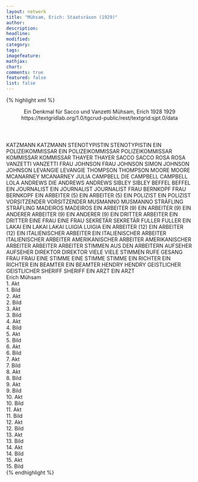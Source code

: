 ```yaml
---
layout: network
title: "Mühsam, Erich: Staatsräson (1929)"
author:
description:
headline:
modified:
category:
tags:
imagefeature:
mathjax:
chart:
comments: true
featured: false
list: false
---
```

{% highlight xml %}
<?xml-model href="https://raw.githubusercontent.com/DLiNa/project/master/rules/lina.rnc"?><?xml-model href="https://raw.githubusercontent.com/DLiNa/project/master/rules/lina.sch"?>
<play xmlns="http://lina.digital">
  <header>
    <title>Staatsräson</title>
    <subtitle>Ein Denkmal für Sacco und Vanzetti</subtitle>
    <genretitle/>
    <author>Mühsam, Erich</author>
    <date type="print" when="1928">1928</date>
    <date type="premiere" when="1929">1929</date>
    <date type="written"/>
    <source>https://textgridlab.org/1.0/tgcrud-public/rest/textgrid:sjpt.0/data</source>
  </header>
  <personae>
    <character>
      <name>KATZMANN</name>
      <alias xml:id="katzmann">
        <name>KATZMANN</name>
      </alias>
    </character>
    <character>
      <name>STENOTYPISTIN</name>
      <alias xml:id="stenotypistin">
        <name>STENOTYPISTIN</name>
      </alias>
    </character>
    <character>
      <name>EIN POLIZEIKOMMISSAR</name>
      <alias xml:id="ein_polizeikommissar">
        <name>EIN POLIZEIKOMMISSAR</name>
      </alias>
      <alias xml:id="polizeikommissar">
        <name>POLIZEIKOMMISSAR</name>
      </alias>
    </character>
    <character>
      <name>KOMMISSAR</name>
      <alias xml:id="kommissar">
        <name>KOMMISSAR</name>
      </alias>
    </character>
    <character>
      <name>THAYER</name>
      <alias xml:id="thayer">
        <name>THAYER</name>
      </alias>
    </character>
    <character>
      <name>SACCO</name>
      <alias xml:id="sacco">
        <name>SACCO</name>
      </alias>
    </character>
    <character>
      <name>ROSA</name>
      <alias xml:id="rosa">
        <name>ROSA</name>
      </alias>
    </character>
    <character>
      <name>VANZETTI</name>
      <alias xml:id="vanzetti">
        <name>VANZETTI</name>
      </alias>
    </character>
    <character>
      <name>FRAU JOHNSON</name>
      <alias xml:id="frau_johnson">
        <name>FRAU JOHNSON</name>
      </alias>
    </character>
    <character>
      <name>SIMON JOHNSON</name>
      <alias xml:id="johnson">
        <name>JOHNSON</name>
      </alias>
    </character>
    <character>
      <name>LEVANGIE</name>
      <alias xml:id="levangie">
        <name>LEVANGIE</name>
      </alias>
    </character>
    <character>
      <name>THOMPSON</name>
      <alias xml:id="thompson">
        <name>THOMPSON</name>
      </alias>
    </character>
    <character>
      <name>MOORE</name>
      <alias xml:id="moore">
        <name>MOORE</name>
      </alias>
    </character>
    <character>
      <name>MCANARNEY</name>
      <alias xml:id="mcanarney">
        <name>MCANARNEY</name>
      </alias>
    </character>
    <character>
      <name>JULIA CAMPBELL</name>
      <alias xml:id="die_campbell">
        <name>DIE CAMPBELL</name>
      </alias>
      <alias xml:id="campbell">
        <name>CAMPBELL</name>
      </alias>
    </character>
    <character>
      <name>LOLA ANDREWS</name>
      <alias xml:id="die_andrews">
        <name>DIE ANDREWS</name>
      </alias>
      <alias xml:id="andrews">
        <name>ANDREWS</name>
      </alias>
    </character>
    <character>
      <name>SIBLEY</name>
      <alias xml:id="sibley">
        <name>SIBLEY</name>
      </alias>
    </character>
    <character>
      <name>BEFFEL</name>
      <alias xml:id="beffel">
        <name>BEFFEL</name>
      </alias>
    </character>
    <character>
      <name>EIN JOURNALIST</name>
      <alias xml:id="ein_journalist">
        <name>EIN JOURNALIST</name>
      </alias>
      <alias xml:id="journalist">
        <name>JOURNALIST</name>
      </alias>
    </character>
    <character>
      <name>FRAU BERNKOPF</name>
      <alias xml:id="frau_bernkopf">
        <name>FRAU BERNKOPF</name>
      </alias>
    </character>
    <character>
      <name>EIN ARBEITER (5)</name>
      <alias xml:id="ein_arbeiter_5">
        <name>EIN ARBEITER (5)</name>
      </alias>
    </character>
    <character>
      <name>EIN POLIZIST</name>
      <alias xml:id="ein_polizist">
        <name>EIN POLIZIST</name>
      </alias>
    </character>
    <character>
      <name>VORSITZENDER</name>
      <alias xml:id="vorsitzender">
        <name>VORSITZENDER</name>
      </alias>
    </character>
    <character>
      <name>MUSMANNO</name>
      <alias xml:id="musmanno">
        <name>MUSMANNO</name>
      </alias>
    </character>
    <character>
      <name>STRÄFLING</name>
      <alias xml:id="sträfling">
        <name>STRÄFLING</name>
      </alias>
    </character>
    <character>
      <name>MADEIROS</name>
      <alias xml:id="madeiros">
        <name>MADEIROS</name>
      </alias>
    </character>
    <character>
      <name>EIN ARBEITER (9)</name>
      <alias xml:id="ein_arbeiter_9">
        <name>EIN ARBEITER (9)</name>
      </alias>
    </character>
    <character>
      <name>EIN ANDERER ARBEITER (9)</name>
      <alias xml:id="ein_anderer_arbeiter">
        <name>EIN ANDERER (9)</name>
      </alias>
    </character>
    <character>
      <name>EIN DRITTER ARBEITER</name>
      <alias xml:id="ein_dritter_arbeiter">
        <name>EIN DRITTER</name>
      </alias>
    </character>
    <character>
      <name>EINE FRAU</name>
      <alias xml:id="eine_frau">
        <name>EINE FRAU</name>
      </alias>
    </character>
    <character>
      <name>SEKRETÄR</name>
      <alias xml:id="sekretär">
        <name>SEKRETÄR</name>
      </alias>
    </character>
    <character>
      <name>FULLER</name>
      <alias xml:id="fuller">
        <name>FULLER</name>
      </alias>
    </character>
    <character>
      <name>EIN LAKAI</name>
      <alias xml:id="ein_lakai">
        <name>EIN LAKAI</name>
      </alias>
      <alias xml:id="lakai">
        <name>LAKAI</name>
      </alias>
    </character>
    <character>
      <name>LUIGIA</name>
      <alias xml:id="luigia">
        <name>LUIGIA</name>
      </alias>
    </character>
    <character>
      <name>EIN ARBEITER (12)</name>
      <alias xml:id="ein_arbeiter_12">
        <name>EIN ARBEITER (12)</name>
      </alias>
    </character>
    <character>
      <name>EIN ITALIENISCHER ARBEITER</name>
      <alias xml:id="ein_italienischer_arbeiter">
        <name>EIN ITALIENISCHER ARBEITER</name>
      </alias>
      <alias xml:id="italienischer_arbeiter">
        <name>ITALIENISCHER ARBEITER</name>
      </alias>
    </character>
    <character>
      <name>AMERIKANISCHER ARBEITER</name>
      <alias xml:id="amerikanischer_arbeiter">
        <name>AMERIKANISCHER ARBEITER</name>
      </alias>
    </character>
    <character>
      <name>ARBEITER</name>
      <alias xml:id="arbeiter">
        <name>ARBEITER</name>
      </alias>
      <alias xml:id="stimmen_aus_den_arbeitern">
        <name>STIMMEN AUS DEN ARBEITERN</name>
      </alias>
    </character>
    <character>
      <name>AUFSEHER</name>
      <alias xml:id="aufseher">
        <name>AUFSEHER</name>
      </alias>
    </character>
    <character>
      <name>DIREKTOR</name>
      <alias xml:id="direktor">
        <name>DIREKTOR</name>
      </alias>
    </character>
    <character>
      <name>VIELE</name>
      <alias xml:id="viele">
        <name>VIELE</name>
      </alias>
      <alias xml:id="stimmen">
        <name>STIMMEN</name>
      </alias>
      <alias xml:id="rufe">
        <name>RUFE</name>
      </alias>
      <alias xml:id="gesang">
        <name>GESANG</name>
      </alias>
    </character>
    <character>
      <name>FRAU</name>
      <alias xml:id="frau">
        <name>FRAU</name>
      </alias>
    </character>
    <character>
      <name>EINE STIMME</name>
      <alias xml:id="eine_stimme">
        <name>EINE STIMME</name>
      </alias>
      <alias xml:id="stimme">
        <name>STIMME</name>
      </alias>
    </character>
    <character>
      <name>EIN RICHTER</name>
      <alias xml:id="ein_richter">
        <name>EIN RICHTER</name>
      </alias>
    </character>
    <character>
      <name>EIN BEAMTER</name>
      <alias xml:id="ein_beamter">
        <name>EIN BEAMTER</name>
      </alias>
    </character>
    <character>
      <name>HENDRY</name>
      <alias xml:id="hendry">
        <name>HENDRY</name>
      </alias>
    </character>
    <character>
      <name>GEISTLICHER</name>
      <alias xml:id="geistlicher">
        <name>GEISTLICHER</name>
      </alias>
    </character>
    <character>
      <name>SHERIFF</name>
      <alias xml:id="sheriff">
        <name>SHERIFF</name>
      </alias>
    </character>
    <character>
      <name>EIN ARZT</name>
      <alias xml:id="ein_arzt">
        <name>EIN ARZT</name>
      </alias>
    </character>
  </personae>
  <text>
    <div>
      <head>Erich Mühsam</head>
    </div>
    <div>
      <head>1. Akt</head>
      <div>
        <head>1. Bild</head>
        <sp who="#katzmann">
          <amount n="26" unit="speech_acts"/>
          <amount n="1097" unit="words"/>
          <amount n="10" unit="lines"/>
          <amount n="6765" unit="chars"/>
        </sp>
        <sp who="#stenotypistin">
          <amount n="6" unit="speech_acts"/>
          <amount n="29" unit="words"/>
          <amount n="6" unit="lines"/>
          <amount n="156" unit="chars"/>
        </sp>
        <sp who="#ein_polizeikommissar">
          <amount n="1" unit="speech_acts"/>
          <amount n="22" unit="words"/>
          <amount n="144" unit="chars"/>
        </sp>
        <sp who="#kommissar">
          <amount n="4" unit="speech_acts"/>
          <amount n="91" unit="words"/>
          <amount n="2" unit="lines"/>
          <amount n="583" unit="chars"/>
        </sp>
        <sp who="#polizeikommissar">
          <amount n="1" unit="speech_acts"/>
          <amount n="10" unit="words"/>
          <amount n="1" unit="lines"/>
          <amount n="48" unit="chars"/>
        </sp>
        <sp who="#thayer">
          <amount n="15" unit="speech_acts"/>
          <amount n="368" unit="words"/>
          <amount n="8" unit="lines"/>
          <amount n="2299" unit="chars"/>
        </sp>
      </div>
    </div>
    <div>
      <head>2. Akt</head>
      <div>
        <head>2. Bild</head>
        <sp who="#sacco">
          <amount n="33" unit="speech_acts"/>
          <amount n="782" unit="words"/>
          <amount n="16" unit="lines"/>
          <amount n="4520" unit="chars"/>
        </sp>
        <sp who="#rosa">
          <amount n="11" unit="speech_acts"/>
          <amount n="114" unit="words"/>
          <amount n="10" unit="lines"/>
          <amount n="591" unit="chars"/>
        </sp>
        <sp who="#vanzetti">
          <amount n="27" unit="speech_acts"/>
          <amount n="817" unit="words"/>
          <amount n="12" unit="lines"/>
          <amount n="4794" unit="chars"/>
        </sp>
        <sp who="#frau_johnson">
          <amount n="2" unit="speech_acts"/>
          <amount n="11" unit="words"/>
          <amount n="2" unit="lines"/>
          <amount n="60" unit="chars"/>
        </sp>
        <sp who="#johnson">
          <amount n="7" unit="speech_acts"/>
          <amount n="180" unit="words"/>
          <amount n="2" unit="lines"/>
          <amount n="1097" unit="chars"/>
        </sp>
        <sp who="#kommissar">
          <amount n="4" unit="speech_acts"/>
          <amount n="24" unit="words"/>
          <amount n="4" unit="lines"/>
          <amount n="121" unit="chars"/>
        </sp>
      </div>
    </div>
    <div>
      <head>3. Akt</head>
      <div>
        <head>3. Bild</head>
        <sp who="#katzmann">
          <amount n="34" unit="speech_acts"/>
          <amount n="947" unit="words"/>
          <amount n="13" unit="lines"/>
          <amount n="5870" unit="chars"/>
        </sp>
        <sp who="#thayer">
          <amount n="23" unit="speech_acts"/>
          <amount n="350" unit="words"/>
          <amount n="16" unit="lines"/>
          <amount n="2120" unit="chars"/>
        </sp>
        <sp who="#kommissar">
          <amount n="6" unit="speech_acts"/>
          <amount n="109" unit="words"/>
          <amount n="4" unit="lines"/>
          <amount n="711" unit="chars"/>
        </sp>
        <sp who="#levangie">
          <amount n="6" unit="speech_acts"/>
          <amount n="36" unit="words"/>
          <amount n="6" unit="lines"/>
          <amount n="165" unit="chars"/>
        </sp>
        <sp who="#vanzetti">
          <amount n="14" unit="speech_acts"/>
          <amount n="382" unit="words"/>
          <amount n="5" unit="lines"/>
          <amount n="2266" unit="chars"/>
        </sp>
        <sp who="#sacco">
          <amount n="10" unit="speech_acts"/>
          <amount n="272" unit="words"/>
          <amount n="3" unit="lines"/>
          <amount n="1645" unit="chars"/>
        </sp>
      </div>
    </div>
    <div>
      <head>4. Akt</head>
      <div>
        <head>4. Bild</head>
        <sp who="#thompson">
          <amount n="17" unit="speech_acts"/>
          <amount n="386" unit="words"/>
          <amount n="6" unit="lines"/>
          <amount n="2461" unit="chars"/>
        </sp>
        <sp who="#sacco">
          <amount n="21" unit="speech_acts"/>
          <amount n="322" unit="words"/>
          <amount n="15" unit="lines"/>
          <amount n="1867" unit="chars"/>
        </sp>
        <sp who="#rosa">
          <amount n="9" unit="speech_acts"/>
          <amount n="123" unit="words"/>
          <amount n="6" unit="lines"/>
          <amount n="683" unit="chars"/>
        </sp>
        <sp who="#kommissar">
          <amount n="1" unit="speech_acts"/>
          <amount n="11" unit="words"/>
          <amount n="1" unit="lines"/>
          <amount n="82" unit="chars"/>
        </sp>
        <sp who="#vanzetti">
          <amount n="9" unit="speech_acts"/>
          <amount n="135" unit="words"/>
          <amount n="6" unit="lines"/>
          <amount n="752" unit="chars"/>
        </sp>
        <sp who="#katzmann">
          <amount n="4" unit="speech_acts"/>
          <amount n="99" unit="words"/>
          <amount n="1" unit="lines"/>
          <amount n="646" unit="chars"/>
        </sp>
      </div>
    </div>
    <div>
      <head>5. Akt</head>
      <div>
        <head>5. Bild</head>
        <sp who="#moore">
          <amount n="5" unit="speech_acts"/>
          <amount n="125" unit="words"/>
          <amount n="810" unit="chars"/>
        </sp>
        <sp who="#mcanarney">
          <amount n="10" unit="speech_acts"/>
          <amount n="388" unit="words"/>
          <amount n="2" unit="lines"/>
          <amount n="2280" unit="chars"/>
        </sp>
        <sp who="#thompson">
          <amount n="7" unit="speech_acts"/>
          <amount n="379" unit="words"/>
          <amount n="2277" unit="chars"/>
        </sp>
        <sp who="#levangie">
          <amount n="5" unit="speech_acts"/>
          <amount n="45" unit="words"/>
          <amount n="4" unit="lines"/>
          <amount n="235" unit="chars"/>
        </sp>
        <sp who="#die_campbell">
          <amount n="1" unit="speech_acts"/>
          <amount n="20" unit="words"/>
          <amount n="1" unit="lines"/>
          <amount n="100" unit="chars"/>
        </sp>
        <sp who="#die_andrews">
          <amount n="1" unit="speech_acts"/>
          <amount n="13" unit="words"/>
          <amount n="1" unit="lines"/>
          <amount n="66" unit="chars"/>
        </sp>
        <sp who="#campbell">
          <amount n="6" unit="speech_acts"/>
          <amount n="218" unit="words"/>
          <amount n="1" unit="lines"/>
          <amount n="1185" unit="chars"/>
        </sp>
        <sp who="#andrews">
          <amount n="5" unit="speech_acts"/>
          <amount n="59" unit="words"/>
          <amount n="4" unit="lines"/>
          <amount n="302" unit="chars"/>
        </sp>
        <sp who="#polizeikommissar">
          <amount n="1" unit="speech_acts"/>
          <amount n="20" unit="words"/>
          <amount n="136" unit="chars"/>
        </sp>
        <sp who="#rosa">
          <amount n="2" unit="speech_acts"/>
          <amount n="50" unit="words"/>
          <amount n="286" unit="chars"/>
        </sp>
        <sp who="#sibley">
          <amount n="4" unit="speech_acts"/>
          <amount n="79" unit="words"/>
          <amount n="3" unit="lines"/>
          <amount n="501" unit="chars"/>
        </sp>
        <sp who="#beffel">
          <amount n="4" unit="speech_acts"/>
          <amount n="101" unit="words"/>
          <amount n="3" unit="lines"/>
          <amount n="671" unit="chars"/>
        </sp>
        <sp who="#ein_journalist">
          <amount n="6" unit="speech_acts"/>
          <amount n="71" unit="words"/>
          <amount n="4" unit="lines"/>
          <amount n="447" unit="chars"/>
        </sp>
        <sp who="#frau_bernkopf">
          <amount n="4" unit="speech_acts"/>
          <amount n="60" unit="words"/>
          <amount n="3" unit="lines"/>
          <amount n="356" unit="chars"/>
        </sp>
        <sp who="#ein_arbeiter_5">
          <amount n="1" unit="speech_acts"/>
          <amount n="8" unit="words"/>
          <amount n="1" unit="lines"/>
          <amount n="36" unit="chars"/>
        </sp>
        <sp who="#ein_polizist">
          <amount n="1" unit="speech_acts"/>
          <amount n="2" unit="words"/>
          <amount n="1" unit="lines"/>
          <amount n="7" unit="chars"/>
        </sp>
        <sp who="#katzmann">
          <amount n="4" unit="speech_acts"/>
          <amount n="249" unit="words"/>
          <amount n="1" unit="lines"/>
          <amount n="1514" unit="chars"/>
        </sp>
        <sp who="#thayer">
          <amount n="9" unit="speech_acts"/>
          <amount n="311" unit="words"/>
          <amount n="2" unit="lines"/>
          <amount n="1855" unit="chars"/>
        </sp>
        <sp who="#sacco">
          <amount n="1" unit="speech_acts"/>
          <amount n="59" unit="words"/>
          <amount n="351" unit="chars"/>
        </sp>
        <sp who="#vanzetti">
          <amount n="1" unit="speech_acts"/>
          <amount n="39" unit="words"/>
          <amount n="249" unit="chars"/>
        </sp>
      </div>
    </div>
    <div>
      <head>6. Akt</head>
      <div>
        <head>6. Bild</head>
        <sp who="#vorsitzender">
          <amount n="1" unit="speech_acts"/>
          <amount n="729" unit="words"/>
          <amount n="4755" unit="chars"/>
        </sp>
        <sp who="#rosa">
          <amount n="1" unit="speech_acts"/>
          <amount n="564" unit="words"/>
          <amount n="3410" unit="chars"/>
        </sp>
        <sp who="#musmanno">
          <amount n="1" unit="speech_acts"/>
          <amount n="48" unit="words"/>
          <amount n="289" unit="chars"/>
        </sp>
        <sp who="#thompson">
          <amount n="1" unit="speech_acts"/>
          <amount n="929" unit="words"/>
          <amount n="5927" unit="chars"/>
        </sp>
      </div>
    </div>
    <div>
      <head>7. Akt</head>
      <div>
        <head>7. Bild</head>
        <sp who="#vanzetti">
          <amount n="27" unit="speech_acts"/>
          <amount n="751" unit="words"/>
          <amount n="23" unit="lines"/>
          <amount n="4170" unit="chars"/>
        </sp>
        <sp who="#sacco">
          <amount n="27" unit="speech_acts"/>
          <amount n="402" unit="words"/>
          <amount n="21" unit="lines"/>
          <amount n="2319" unit="chars"/>
        </sp>
        <sp who="#sträfling">
          <amount n="1" unit="speech_acts"/>
          <amount n="18" unit="words"/>
          <amount n="101" unit="chars"/>
        </sp>
      </div>
    </div>
    <div>
      <head>8. Akt</head>
      <div>
        <head>8. Bild</head>
        <sp who="#thompson">
          <amount n="12" unit="speech_acts"/>
          <amount n="760" unit="words"/>
          <amount n="4" unit="lines"/>
          <amount n="4823" unit="chars"/>
        </sp>
        <sp who="#thayer">
          <amount n="12" unit="speech_acts"/>
          <amount n="232" unit="words"/>
          <amount n="8" unit="lines"/>
          <amount n="1413" unit="chars"/>
        </sp>
        <sp who="#madeiros">
          <amount n="7" unit="speech_acts"/>
          <amount n="363" unit="words"/>
          <amount n="2" unit="lines"/>
          <amount n="2027" unit="chars"/>
        </sp>
      </div>
    </div>
    <div>
      <head>9. Akt</head>
      <div>
        <head>9. Bild</head>
        <sp who="#thayer">
          <amount n="3" unit="speech_acts"/>
          <amount n="121" unit="words"/>
          <amount n="2" unit="lines"/>
          <amount n="876" unit="chars"/>
        </sp>
        <sp who="#rosa">
          <amount n="3" unit="speech_acts"/>
          <amount n="23" unit="words"/>
          <amount n="3" unit="lines"/>
          <amount n="118" unit="chars"/>
        </sp>
        <sp who="#thompson">
          <amount n="2" unit="speech_acts"/>
          <amount n="10" unit="words"/>
          <amount n="2" unit="lines"/>
          <amount n="63" unit="chars"/>
        </sp>
        <sp who="#sacco">
          <amount n="3" unit="speech_acts"/>
          <amount n="221" unit="words"/>
          <amount n="1" unit="lines"/>
          <amount n="1263" unit="chars"/>
        </sp>
        <sp who="#vanzetti">
          <amount n="3" unit="speech_acts"/>
          <amount n="522" unit="words"/>
          <amount n="1" unit="lines"/>
          <amount n="3034" unit="chars"/>
        </sp>
        <sp who="#ein_arbeiter_9">
          <amount n="2" unit="speech_acts"/>
          <amount n="30" unit="words"/>
          <amount n="1" unit="lines"/>
          <amount n="147" unit="chars"/>
        </sp>
        <sp who="#ein_anderer_arbeiter">
          <amount n="1" unit="speech_acts"/>
          <amount n="8" unit="words"/>
          <amount n="1" unit="lines"/>
          <amount n="48" unit="chars"/>
        </sp>
        <sp who="#ein_dritter_arbeiter">
          <amount n="1" unit="speech_acts"/>
          <amount n="6" unit="words"/>
          <amount n="1" unit="lines"/>
          <amount n="38" unit="chars"/>
        </sp>
        <sp who="#polizeikommissar">
          <amount n="1" unit="speech_acts"/>
          <amount n="6" unit="words"/>
          <amount n="1" unit="lines"/>
          <amount n="36" unit="chars"/>
        </sp>
        <sp who="#eine_frau">
          <amount n="1" unit="speech_acts"/>
          <amount n="17" unit="words"/>
          <amount n="1" unit="lines"/>
          <amount n="81" unit="chars"/>
        </sp>
        <sp who="#stimmen_aus_den_arbeitern">
          <amount n="1" unit="speech_acts"/>
          <amount n="6" unit="words"/>
          <amount n="1" unit="lines"/>
          <amount n="42" unit="chars"/>
        </sp>
        <sp who="#kommissar">
          <amount n="1" unit="speech_acts"/>
          <amount n="10" unit="words"/>
          <amount n="1" unit="lines"/>
          <amount n="46" unit="chars"/>
        </sp>
      </div>
    </div>
    <div>
      <head>10. Akt</head>
      <div>
        <head>10. Bild</head>
        <sp who="#sekretär">
          <amount n="4" unit="speech_acts"/>
          <amount n="104" unit="words"/>
          <amount n="1" unit="lines"/>
          <amount n="715" unit="chars"/>
        </sp>
        <sp who="#fuller">
          <amount n="22" unit="speech_acts"/>
          <amount n="720" unit="words"/>
          <amount n="8" unit="lines"/>
          <amount n="4284" unit="chars"/>
        </sp>
        <sp who="#ein_lakai">
          <amount n="1" unit="speech_acts"/>
          <amount n="9" unit="words"/>
          <amount n="1" unit="lines"/>
          <amount n="65" unit="chars"/>
        </sp>
        <sp who="#lakai">
          <amount n="1" unit="speech_acts"/>
          <amount n="21" unit="words"/>
          <amount n="124" unit="chars"/>
        </sp>
        <sp who="#rosa">
          <amount n="6" unit="speech_acts"/>
          <amount n="146" unit="words"/>
          <amount n="2" unit="lines"/>
          <amount n="850" unit="chars"/>
        </sp>
        <sp who="#luigia">
          <amount n="5" unit="speech_acts"/>
          <amount n="48" unit="words"/>
          <amount n="5" unit="lines"/>
          <amount n="259" unit="chars"/>
        </sp>
        <sp who="#ein_italienischer_arbeiter">
          <amount n="1" unit="speech_acts"/>
          <amount n="7" unit="words"/>
          <amount n="1" unit="lines"/>
          <amount n="44" unit="chars"/>
        </sp>
        <sp who="#musmanno">
          <amount n="6" unit="speech_acts"/>
          <amount n="277" unit="words"/>
          <amount n="2" unit="lines"/>
          <amount n="1801" unit="chars"/>
        </sp>
        <sp who="#italienischer_arbeiter">
          <amount n="4" unit="speech_acts"/>
          <amount n="43" unit="words"/>
          <amount n="4" unit="lines"/>
          <amount n="281" unit="chars"/>
        </sp>
        <sp who="#amerikanischer_arbeiter">
          <amount n="1" unit="speech_acts"/>
          <amount n="67" unit="words"/>
          <amount n="455" unit="chars"/>
        </sp>
        <sp who="#thompson">
          <amount n="4" unit="speech_acts"/>
          <amount n="217" unit="words"/>
          <amount n="1" unit="lines"/>
          <amount n="1392" unit="chars"/>
        </sp>
        <sp who="#arbeiter">
          <amount n="1" unit="speech_acts"/>
          <amount n="10" unit="words"/>
          <amount n="1" unit="lines"/>
          <amount n="51" unit="chars"/>
        </sp>
      </div>
    </div>
    <div>
      <head>11. Akt</head>
      <div>
        <head>11. Bild</head>
        <sp who="#sacco">
          <amount n="25" unit="speech_acts"/>
          <amount n="515" unit="words"/>
          <amount n="16" unit="lines"/>
          <amount n="2900" unit="chars"/>
        </sp>
        <sp who="#vanzetti">
          <amount n="27" unit="speech_acts"/>
          <amount n="1331" unit="words"/>
          <amount n="7" unit="lines"/>
          <amount n="7938" unit="chars"/>
        </sp>
        <sp who="#aufseher">
          <amount n="1" unit="speech_acts"/>
          <amount n="28" unit="words"/>
          <amount n="142" unit="chars"/>
        </sp>
        <sp who="#madeiros">
          <amount n="12" unit="speech_acts"/>
          <amount n="154" unit="words"/>
          <amount n="8" unit="lines"/>
          <amount n="887" unit="chars"/>
        </sp>
        <sp who="#direktor">
          <amount n="2" unit="speech_acts"/>
          <amount n="11" unit="words"/>
          <amount n="2" unit="lines"/>
          <amount n="69" unit="chars"/>
        </sp>
        <sp who="#fuller">
          <amount n="17" unit="speech_acts"/>
          <amount n="400" unit="words"/>
          <amount n="10" unit="lines"/>
          <amount n="2413" unit="chars"/>
        </sp>
      </div>
    </div>
    <div>
      <head>12. Akt</head>
      <div>
        <head>12. Bild</head>
        <sp who="#rufe">
          <amount n="6" unit="speech_acts"/>
          <amount n="133" unit="words"/>
          <amount n="4" unit="lines"/>
          <amount n="885" unit="chars"/>
        </sp>
        <sp who="#ein_arbeiter_12">
          <amount n="1" unit="speech_acts"/>
          <amount n="5" unit="words"/>
          <amount n="1" unit="lines"/>
          <amount n="40" unit="chars"/>
        </sp>
        <sp who="#viele">
          <amount n="13" unit="speech_acts"/>
          <amount n="195" unit="words"/>
          <amount n="11" unit="lines"/>
          <amount n="1336" unit="chars"/>
        </sp>
        <sp who="#stimmen">
          <amount n="4" unit="speech_acts"/>
          <amount n="41" unit="words"/>
          <amount n="6" unit="lines"/>
          <amount n="275" unit="chars"/>
        </sp>
        <sp who="#eine_frau">
          <amount n="3" unit="speech_acts"/>
          <amount n="39" unit="words"/>
          <amount n="3" unit="lines"/>
          <amount n="215" unit="chars"/>
        </sp>
        <sp who="#rosa">
          <amount n="8" unit="speech_acts"/>
          <amount n="206" unit="words"/>
          <amount n="7" unit="lines"/>
          <amount n="1297" unit="chars"/>
        </sp>
        <sp who="#luigia">
          <amount n="4" unit="speech_acts"/>
          <amount n="56" unit="words"/>
          <amount n="4" unit="lines"/>
          <amount n="344" unit="chars"/>
        </sp>
        <sp who="#frau">
          <amount n="1" unit="speech_acts"/>
          <amount n="11" unit="words"/>
          <amount n="1" unit="lines"/>
          <amount n="62" unit="chars"/>
        </sp>
        <sp who="#eine_stimme">
          <amount n="1" unit="speech_acts"/>
          <amount n="16" unit="words"/>
          <amount n="3" unit="lines"/>
          <amount n="110" unit="chars"/>
        </sp>
        <sp who="#stimme">
          <amount n="1" unit="speech_acts"/>
          <amount n="8" unit="words"/>
          <amount n="1" unit="lines"/>
          <amount n="47" unit="chars"/>
        </sp>
        <sp who="#musmanno">
          <amount n="12" unit="speech_acts"/>
          <amount n="484" unit="words"/>
          <amount n="9" unit="lines"/>
          <amount n="3145" unit="chars"/>
        </sp>
        <sp who="#gesang">
          <amount n="1" unit="speech_acts"/>
          <amount n="7" unit="words"/>
          <amount n="1" unit="lines"/>
          <amount n="32" unit="chars"/>
        </sp>
      </div>
    </div>
    <div>
      <head>13. Akt</head>
      <div>
        <head>13. Bild</head>
        <sp who="#fuller">
          <amount n="17" unit="speech_acts"/>
          <amount n="1343" unit="words"/>
          <amount n="4" unit="lines"/>
          <amount n="8577" unit="chars"/>
        </sp>
        <sp who="#thayer">
          <amount n="7" unit="speech_acts"/>
          <amount n="152" unit="words"/>
          <amount n="3" unit="lines"/>
          <amount n="951" unit="chars"/>
        </sp>
        <sp who="#katzmann">
          <amount n="5" unit="speech_acts"/>
          <amount n="154" unit="words"/>
          <amount n="2" unit="lines"/>
          <amount n="977" unit="chars"/>
        </sp>
        <sp who="#ein_richter">
          <amount n="1" unit="speech_acts"/>
          <amount n="6" unit="words"/>
          <amount n="1" unit="lines"/>
          <amount n="39" unit="chars"/>
        </sp>
        <sp who="#ein_beamter">
          <amount n="1" unit="speech_acts"/>
          <amount n="6" unit="words"/>
          <amount n="1" unit="lines"/>
          <amount n="32" unit="chars"/>
        </sp>
        <sp who="#sekretär">
          <amount n="1" unit="speech_acts"/>
          <amount n="11" unit="words"/>
          <amount n="1" unit="lines"/>
          <amount n="65" unit="chars"/>
        </sp>
        <sp who="#rosa">
          <amount n="5" unit="speech_acts"/>
          <amount n="109" unit="words"/>
          <amount n="4" unit="lines"/>
          <amount n="606" unit="chars"/>
        </sp>
        <sp who="#luigia">
          <amount n="3" unit="speech_acts"/>
          <amount n="60" unit="words"/>
          <amount n="2" unit="lines"/>
          <amount n="346" unit="chars"/>
        </sp>
      </div>
    </div>
    <div>
      <head>14. Akt</head>
      <div>
        <head>14. Bild</head>
        <sp who="#vanzetti">
          <amount n="37" unit="speech_acts"/>
          <amount n="863" unit="words"/>
          <amount n="35" unit="lines"/>
          <amount n="4884" unit="chars"/>
        </sp>
        <sp who="#sacco">
          <amount n="36" unit="speech_acts"/>
          <amount n="950" unit="words"/>
          <amount n="23" unit="lines"/>
          <amount n="5309" unit="chars"/>
        </sp>
        <sp who="#thompson">
          <amount n="6" unit="speech_acts"/>
          <amount n="141" unit="words"/>
          <amount n="4" unit="lines"/>
          <amount n="808" unit="chars"/>
        </sp>
        <sp who="#musmanno">
          <amount n="5" unit="speech_acts"/>
          <amount n="120" unit="words"/>
          <amount n="1" unit="lines"/>
          <amount n="654" unit="chars"/>
        </sp>
        <sp who="#aufseher">
          <amount n="4" unit="speech_acts"/>
          <amount n="40" unit="words"/>
          <amount n="4" unit="lines"/>
          <amount n="224" unit="chars"/>
        </sp>
        <sp who="#rosa">
          <amount n="3" unit="speech_acts"/>
          <amount n="58" unit="words"/>
          <amount n="1" unit="lines"/>
          <amount n="333" unit="chars"/>
        </sp>
        <sp who="#luigia">
          <amount n="1" unit="speech_acts"/>
          <amount n="17" unit="words"/>
          <amount n="1" unit="lines"/>
          <amount n="87" unit="chars"/>
        </sp>
        <sp who="#hendry">
          <amount n="5" unit="speech_acts"/>
          <amount n="139" unit="words"/>
          <amount n="3" unit="lines"/>
          <amount n="874" unit="chars"/>
        </sp>
        <sp who="#journalist">
          <amount n="1" unit="speech_acts"/>
          <amount n="1" unit="words"/>
          <amount n="1" unit="lines"/>
          <amount n="3" unit="chars"/>
        </sp>
        <sp who="#geistlicher">
          <amount n="5" unit="speech_acts"/>
          <amount n="63" unit="words"/>
          <amount n="4" unit="lines"/>
          <amount n="340" unit="chars"/>
        </sp>
        <sp who="#madeiros">
          <amount n="1" unit="speech_acts"/>
          <amount n="5" unit="words"/>
          <amount n="1" unit="lines"/>
          <amount n="27" unit="chars"/>
        </sp>
        <sp who="#sheriff">
          <amount n="3" unit="speech_acts"/>
          <amount n="18" unit="words"/>
          <amount n="3" unit="lines"/>
          <amount n="117" unit="chars"/>
        </sp>
        <sp who="#ein_arzt">
          <amount n="3" unit="speech_acts"/>
          <amount n="27" unit="words"/>
          <amount n="3" unit="lines"/>
          <amount n="144" unit="chars"/>
        </sp>
        <sp who="#stimmen">
          <amount n="1" unit="speech_acts"/>
          <amount n="10" unit="words"/>
          <amount n="1" unit="lines"/>
          <amount n="58" unit="chars"/>
        </sp>
      </div>
    </div>
    <div>
      <head>15. Akt</head>
      <div>
        <head>15. Bild</head>
      </div>
    </div>
  </text>
</play>
{% endhighlight %}